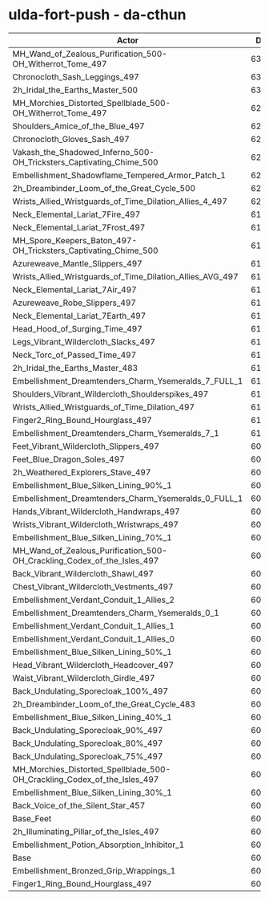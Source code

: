 # ulda-fort-push - da-cthun
| Actor | DPS | Increase |
|---|:---:|:---:|
|MH_Wand_of_Zealous_Purification_500-OH_Witherrot_Tome_497|63205|4.82%|
|Chronocloth_Sash_Leggings_497|63177|4.77%|
|2h_Iridal_the_Earths_Master_500|63087|4.63%|
|MH_Morchies_Distorted_Spellblade_500-OH_Witherrot_Tome_497|62931|4.37%|
|Shoulders_Amice_of_the_Blue_497|62625|3.86%|
|Chronocloth_Gloves_Sash_497|62567|3.76%|
|Vakash_the_Shadowed_Inferno_500-OH_Tricksters_Captivating_Chime_500|62483|3.62%|
|Embellishment_Shadowflame_Tempered_Armor_Patch_1|62331|3.37%|
|2h_Dreambinder_Loom_of_the_Great_Cycle_500|62198|3.15%|
|Wrists_Allied_Wristguards_of_Time_Dilation_Allies_4_497|62059|2.92%|
|Neck_Elemental_Lariat_7Fire_497|61993|2.81%|
|Neck_Elemental_Lariat_7Frost_497|61988|2.80%|
|MH_Spore_Keepers_Baton_497-OH_Tricksters_Captivating_Chime_500|61914|2.68%|
|Azureweave_Mantle_Slippers_497|61861|2.59%|
|Wrists_Allied_Wristguards_of_Time_Dilation_Allies_AVG_497|61849|2.57%|
|Neck_Elemental_Lariat_7Air_497|61839|2.56%|
|Azureweave_Robe_Slippers_497|61727|2.37%|
|Neck_Elemental_Lariat_7Earth_497|61462|1.93%|
|Head_Hood_of_Surging_Time_497|61386|1.80%|
|Legs_Vibrant_Wildercloth_Slacks_497|61379|1.79%|
|Neck_Torc_of_Passed_Time_497|61253|1.58%|
|2h_Iridal_the_Earths_Master_483|61225|1.54%|
|Embellishment_Dreamtenders_Charm_Ysemeralds_7_FULL_1|61194|1.49%|
|Shoulders_Vibrant_Wildercloth_Shoulderspikes_497|61185|1.47%|
|Wrists_Allied_Wristguards_of_Time_Dilation_497|61136|1.39%|
|Finger2_Ring_Bound_Hourglass_497|61121|1.36%|
|Embellishment_Dreamtenders_Charm_Ysemeralds_7_1|61021|1.20%|
|Feet_Vibrant_Wildercloth_Slippers_497|60976|1.12%|
|Feet_Blue_Dragon_Soles_497|60920|1.03%|
|2h_Weathered_Explorers_Stave_497|60906|1.01%|
|Embellishment_Blue_Silken_Lining_90%_1|60900|1.00%|
|Embellishment_Dreamtenders_Charm_Ysemeralds_0_FULL_1|60892|0.99%|
|Hands_Vibrant_Wildercloth_Handwraps_497|60874|0.96%|
|Wrists_Vibrant_Wildercloth_Wristwraps_497|60812|0.85%|
|Embellishment_Blue_Silken_Lining_70%_1|60796|0.83%|
|MH_Wand_of_Zealous_Purification_500-OH_Crackling_Codex_of_the_Isles_497|60768|0.78%|
|Back_Vibrant_Wildercloth_Shawl_497|60687|0.65%|
|Chest_Vibrant_Wildercloth_Vestments_497|60676|0.63%|
|Embellishment_Verdant_Conduit_1_Allies_2|60659|0.60%|
|Embellishment_Dreamtenders_Charm_Ysemeralds_0_1|60657|0.60%|
|Embellishment_Verdant_Conduit_1_Allies_1|60638|0.56%|
|Embellishment_Verdant_Conduit_1_Allies_0|60637|0.56%|
|Embellishment_Blue_Silken_Lining_50%_1|60615|0.53%|
|Head_Vibrant_Wildercloth_Headcover_497|60589|0.48%|
|Waist_Vibrant_Wildercloth_Girdle_497|60577|0.46%|
|Back_Undulating_Sporecloak_100%_497|60554|0.42%|
|2h_Dreambinder_Loom_of_the_Great_Cycle_483|60519|0.37%|
|Embellishment_Blue_Silken_Lining_40%_1|60517|0.36%|
|Back_Undulating_Sporecloak_90%_497|60511|0.35%|
|Back_Undulating_Sporecloak_80%_497|60509|0.35%|
|Back_Undulating_Sporecloak_75%_497|60501|0.34%|
|MH_Morchies_Distorted_Spellblade_500-OH_Crackling_Codex_of_the_Isles_497|60495|0.33%|
|Embellishment_Blue_Silken_Lining_30%_1|60468|0.28%|
|Back_Voice_of_the_Silent_Star_457|60421|0.20%|
|Base_Feet|60324|0.04%|
|2h_Illuminating_Pillar_of_the_Isles_497|60314|0.03%|
|Embellishment_Potion_Absorption_Inhibitor_1|60309|0.02%|
|Base|60298|0.00%|
|Embellishment_Bronzed_Grip_Wrappings_1|60247|-0.08%|
|Finger1_Ring_Bound_Hourglass_497|60074|-0.37%|
